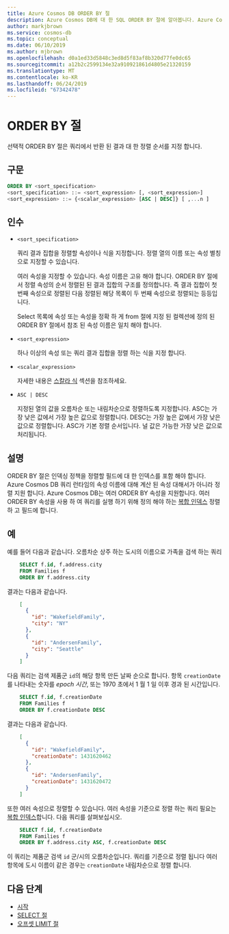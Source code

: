 ```yaml
---
title: Azure Cosmos DB ORDER BY 절
description: Azure Cosmos DB에 대 한 SQL ORDER BY 절에 알아봅니다. Azure Cosmos DB JSON 쿼리 언어로 SQL을 사용 합니다.
author: markjbrown
ms.service: cosmos-db
ms.topic: conceptual
ms.date: 06/10/2019
ms.author: mjbrown
ms.openlocfilehash: d0a1ed33d5848c3ed8d5f83af8b320d77fe0dc65
ms.sourcegitcommit: a12b2c2599134e32a910921861d4805e21320159
ms.translationtype: MT
ms.contentlocale: ko-KR
ms.lasthandoff: 06/24/2019
ms.locfileid: "67342478"
---
```

# <a name="order-by-clause"></a>ORDER BY 절

선택적 ORDER BY 절은 쿼리에서 반환 된 결과 대 한 정렬 순서를 지정 합니다.

## <a name="syntax"></a>구문
  
```sql  
ORDER BY <sort_specification>  
<sort_specification> ::= <sort_expression> [, <sort_expression>]  
<sort_expression> ::= {<scalar_expression> [ASC | DESC]} [ ,...n ]  
```  

## <a name="arguments"></a>인수
  
- `<sort_specification>`  
  
   쿼리 결과 집합을 정렬할 속성이나 식을 지정합니다. 정렬 열의 이름 또는 속성 별칭으로 지정할 수 있습니다.  
  
   여러 속성을 지정할 수 있습니다. 속성 이름은 고유 해야 합니다. ORDER BY 절에서 정렬 속성의 순서 정렬된 된 결과 집합의 구조를 정의합니다. 즉 결과 집합이 첫 번째 속성으로 정렬된 다음 정렬된 해당 목록이 두 번째 속성으로 정렬되는 등등입니다.  
  
   Select 목록에 속성 또는 속성을 정확 하 게 from 절에 지정 된 컬렉션에 정의 된 ORDER BY 절에서 참조 된 속성 이름은 일치 해야 합니다.  
  
- `<sort_expression>`  
  
   하나 이상의 속성 또는 쿼리 결과 집합을 정렬 하는 식을 지정 합니다.  
  
- `<scalar_expression>`  
  
   자세한 내용은 [스칼라 식](sql-query-scalar-expressions.md) 섹션을 참조하세요.  
  
- `ASC | DESC`  
  
   지정된 열의 값을 오름차순 또는 내림차순으로 정렬하도록 지정합니다. ASC는 가장 낮은 값에서 가장 높은 값으로 정렬합니다. DESC는 가장 높은 값에서 가장 낮은 값으로 정렬합니다. ASC가 기본 정렬 순서입니다. 널 값은 가능한 가장 낮은 값으로 처리됩니다.  
  
## <a name="remarks"></a>설명  
  
   ORDER BY 절은 인덱싱 정책을 정렬할 필드에 대 한 인덱스를 포함 해야 합니다. Azure Cosmos DB 쿼리 런타임의 속성 이름에 대해 계산 된 속성 대해서가 아니라 정렬 지원 합니다. Azure Cosmos DB는 여러 ORDER BY 속성을 지원합니다. 여러 ORDER BY 속성을 사용 하 여 쿼리를 실행 하기 위해 정의 해야 하는 [복합 인덱스](index-policy.md#composite-indexes) 정렬 하 고 필드에 합니다.

## <a name="examples"></a>예

예를 들어 다음과 같습니다. 오름차순 상주 하는 도시의 이름으로 가족을 검색 하는 쿼리

```sql
    SELECT f.id, f.address.city
    FROM Families f
    ORDER BY f.address.city
```

결과는 다음과 같습니다.

```json
    [
      {
        "id": "WakefieldFamily",
        "city": "NY"
      },
      {
        "id": "AndersenFamily",
        "city": "Seattle"
      }
    ]
```

다음 쿼리는 검색 제품군 `id`의 해당 항목 만든 날짜 순으로 합니다. 항목 `creationDate` 를 나타내는 숫자를 *epoch 시간*, 또는 1970 초에서 1 월 1 일 이후 경과 된 시간입니다.

```sql
    SELECT f.id, f.creationDate
    FROM Families f
    ORDER BY f.creationDate DESC
```

결과는 다음과 같습니다.

```json
    [
      {
        "id": "WakefieldFamily",
        "creationDate": 1431620462
      },
      {
        "id": "AndersenFamily",
        "creationDate": 1431620472
      }
    ]
```

또한 여러 속성으로 정렬할 수 있습니다. 여러 속성을 기준으로 정렬 하는 쿼리 필요는 [복합 인덱스](index-policy.md#composite-indexes)합니다. 다음 쿼리를 살펴보십시오.

```sql
    SELECT f.id, f.creationDate
    FROM Families f
    ORDER BY f.address.city ASC, f.creationDate DESC
```

이 쿼리는 제품군 검색 `id` 군/시의 오름차순입니다. 쿼리를 기준으로 정렬 됩니다 여러 항목에 도시 이름이 같은 경우는 `creationDate` 내림차순으로 정렬 합니다.

## <a name="next-steps"></a>다음 단계

- [시작](sql-query-getting-started.md)
- [SELECT 절](sql-query-select.md)
- [오프셋 LIMIT 절](sql-query-offset-limit.md)

